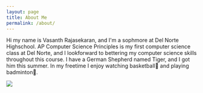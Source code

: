 ```yaml
---
layout: page
title: About Me
permalink: /about/
---
```


Hi my name is Vasanth Rajasekaran, and I'm a sophmore at Del Norte Highschool. AP Computer Science Principles is my first computer science class at Del Norte, and I lookforward to bettering my computer science skills throughout this course. I have a German Shepherd named Tiger, and I got him this summer. In my freetime I enjoy watching basketball🏀 and playing badminton🏸. 


<div>
  <img style="text-align:center" src="{{site.baseurl}}/images/Tiger.png" class="center">

</div>

<div>
  <a></a>
  <a></a>
  <p></p>
</div>
